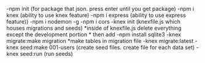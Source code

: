 -npm init (for package that json. press enter until you get package)
-npm i knex (ability to use knex feature)
-npm i express (ability to use express feature))
-npm i nodemon -g
-npm i cors
-knex init (knexfile.js which houses migrations and seeds)
    *inside of knexfile.js delete everything except the development portion
    * then add
-npm install sqlite3
-knex migrate:make migration 
    *make tables in migration file
-knex migrate:latest
-knex seed:make 001-users (create seed files. create file for each data set) 
-knex seed:run (run seeds)